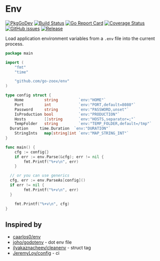 # Env
[![PkgGoDev](https://pkg.go.dev/badge/github.com/go-zoox/env)](https://pkg.go.dev/github.com/go-zoox/env)
[![Build Status](https://github.com/go-zoox/env/actions/workflows/ci.yml/badge.svg?branch=master)](https://github.com/go-zoox/env/actions/workflows/ci.yml)
[![Go Report Card](https://goreportcard.com/badge/github.com/go-zoox/env)](https://goreportcard.com/report/github.com/go-zoox/env)
[![Coverage Status](https://coveralls.io/repos/github/go-zoox/env/badge.svg?branch=master)](https://coveralls.io/github/go-zoox/env?branch=master)
[![GitHub issues](https://img.shields.io/github/issues/go-zoox/env.svg)](https://github.com/go-zoox/env/issues)
[![Release](https://img.shields.io/github/tag/go-zoox/env.svg?label=Release)](https://github.com/go-zoox/env/releases)

Load application environment variables from a `.env` file into the current process.

```go
package main

import (
	"fmt"
	"time"

	"github.com/go-zoox/env"
)

type config struct {
	Home         string         `env:"HOME"`
	Port         int            `env:"PORT,default=8080"`
	Password     string         `env:"PASSWORD,unset"`
	IsProduction bool           `env:"PRODUCTION"`
	Hosts        []string       `env:"HOSTS,separator=;"`
	TempFolder   string         `env:"TEMP_FOLDER,default=/tmp"`
  Duration     time.Duration  `env:"DURATION"`
	StringInts   map[string]int `env:"MAP_STRING_INT"`
}

func main() {
	cfg := config{}
	if err := env.Parse(&cfg); err != nil {
		fmt.Printf("%+v\n", err)
	}

  // or you can use generics
  cfg, err := env.ParseAs[config]()
  if err != nil {
		fmt.Printf("%+v\n", err)
  }

	fmt.Printf("%+v\n", cfg)
}
```

## Inspired by
* [caarlos0/env](https://github.com/caarlos0/env)
* [joho/godotenv](https://github.com/joho/godotenv) - dot env file
* [ilyakaznacheev/cleanenv](https://github.com/ilyakaznacheev/cleanenv) - struct tag
* [JeremyLoy/config](https://github.com/JeremyLoy/config) - ci
